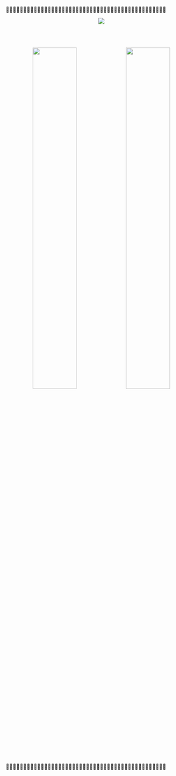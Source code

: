

<!--
**yeongeun11/yeongeun11** is a ✨ _special_ ✨ repository because its `README.md` (this file) appears on your GitHub profile.

Here are some ideas to get you started:

- 🔭 I’m currently working on ...
- 🌱 I’m currently learning ...
- 👯 I’m looking to collaborate on ...
- 🤔 I’m looking for help with ...
- 💬 Ask me about ...
- 📫 How to reach me: ...
- 😄 Pronouns: ...
- ⚡ Fun fact: ...
-->

<br><br>
🌿🌿🌿🌿🌿🌿🌿🌿🌿🌿🌿🌿🌿🌿🌿🌿🌿🌿🌿🌿🌿🌿🌿🌿🌿🌿🌿🌿🌿🌿🌿🌿🌿🌿🌿🌿🌿🌿🌿🌿🌿🌿🌿🌿🌿🌿
<p align="center">
  <a href="https://git.io/typing-svg">
    <img src="https://readme-typing-svg.herokuapp.com?size=40&color=32CD32&font=Fredoka+One&center=true&vCenter=true&lines=Hi+I'm+yeongeun" />
  </a>
</p>

<br><br>
<p align="center">
  <img src="https://github-profile-summary-cards.vercel.app/api/cards/profile-details?username=yeongeun11&theme=solarized" width="48%" />
  <img src="https://github-readme-stats.vercel.app/api?username=yeongeun11&count_private=true&show_icons=true&theme=default&title_color=228B22&icon_color=32CD32&text_color=006400&bg_color=ffffff" width="48%" />
</p>
🌿🌿🌿🌿🌿🌿🌿🌿🌿🌿🌿🌿🌿🌿🌿🌿🌿🌿🌿🌿🌿🌿🌿🌿🌿🌿🌿🌿🌿🌿🌿🌿🌿🌿🌿🌿🌿🌿🌿🌿🌿🌿🌿🌿🌿🌿


